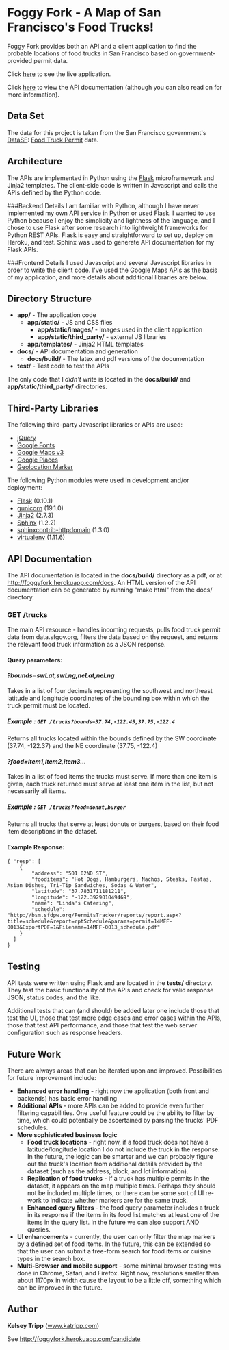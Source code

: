 Foggy Fork - A Map of San Francisco's Food Trucks!
==================================================

Foggy Fork provides both an API and a client application to find the probable locations of food trucks in San Francisco based on government-provided permit data.

Click [here](http://foggyfork.herokuapp.com/) to see the live application.

Click [here](http://foggyfork.herokuapp.com/docs) to view the API documentation (although you can also read on for more information).


Data Set
--------
The data for this project is taken from the San Francisco government's [DataSF](http://www.datasf.org/): [Food
Truck Permit](https://data.sfgov.org/Permitting/Mobile-Food-Facility-Permit/rqzj-sfat) data.


Architecture
---------------------
The APIs are implemented in Python using the [Flask](http://flask.pocoo.org/) microframework and Jinja2 templates.
The client-side code is written in Javascript and calls the APIs defined by the Python code.


###Backend Details
I am familiar with Python, although I have never implemented my own API service in Python or used Flask.  I wanted to use Python because I enjoy the simplicity and lightness of the language, and I chose to use Flask after some research into lightweight frameworks for Python REST APIs.  Flask is easy and straightforward to set up, deploy on Heroku, and test.  Sphinx was used to generate API documentation for my Flask APIs.

###Frontend Details
I used Javascript and several Javascript libraries in order to write the client code. I've used the Google Maps APIs as the basis of my application, and more details about additional libraries are below.


Directory Structure
-------------------
* **app/** - The application code
    * **app/static/** - JS and CSS files
        * **app/static/images/** - Images used in the client application
        * **app/static/third_party/** - external JS libraries 
    * **app/templates/** - Jinja2 HTML templates
* **docs/** - API documentation and generation
    * **docs/build/** - The latex and pdf versions of the documentation
* **test/** - Test code to test the APIs

The only code that I _didn't_ write is located in the **docs/build/** and **app/static/third_party/** directories.


Third-Party Libraries
---------------------
The following third-party Javascript libraries or APIs are used:

- [jQuery](http://jquery.com/)
- [Google Fonts](https://developers.google.com/fonts/)
- [Google Maps v3](https://developers.google.com/maps/documentation/javascript/)
- [Google Places](https://developers.google.com/places/documentation/)
- [Geolocation Marker](https://google-maps-utility-library-v3.googlecode.com/svn/trunk/geolocationmarker/docs/reference.html)

The following Python modules were used in development and/or deployment:

- [Flask](http://flask.pocoo.org/) (0.10.1)
- [gunicorn](http://gunicorn.org/) (19.1.0)
- [Jinja2](http://jinja.pocoo.org/docs/) (2.7.3)
- [Sphinx](http://sphinx-doc.org/) (1.2.2)
- [sphinxcontrib-httpdomain](https://pypi.python.org/pypi/sphinxcontrib-httpdomain) (1.3.0)
- [virtualenv](https://pypi.python.org/pypi/virtualenv) (1.11.6)


API Documentation
-----------------
The API documentation is located in the **docs/build/** directory as a pdf, or at http://foggyfork.herokuapp.com/docs.
An HTML version of the API documentation can be generated by running "make html" from the docs/ directory.

### **GET /trucks**

The main API resource - handles incoming requests, pulls food truck permit
data from data.sfgov.org, filters the data based on the request, and returns
the relevant food truck information as a JSON response.


#### Query parameters:

#### ***?bounds=swLat,swLng,neLat,neLng***
Takes in a list of four decimals representing the southwest and northeast latitude and longitude coordinates of the bounding box within which the truck
permit must be located.

##### Example :   ``GET /trucks?bounds=37.74,-122.45,37.75,-122.4``
 Returns all trucks located within the bounds defined by the SW coordinate (37.74, -122.37) and the NE coordinate (37.75, -122.4)

#### ***?food=item1,item2,item3...***
Takes in a list of food items the trucks must serve. If more than one item is given, each truck returned must serve at least one item in the list, but not necessarily all items.

##### **Example** :   ``GET /trucks?food=donut,burger``
 Returns all trucks that serve at least donuts or burgers, based on their food item descriptions in the dataset.

#### Example Response:
    { "resp": [
        {
            "address": "501 02ND ST", 
            "fooditems": "Hot Dogs, Hamburgers, Nachos, Steaks, Pastas, Asian Dishes, Tri-Tip Sandwiches, Sodas & Water", 
            "latitude": "37.7831711181211", 
            "longitude": "-122.392901049469", 
            "name": "Linda's Catering", 
            "schedule": "http://bsm.sfdpw.org/PermitsTracker/reports/report.aspx?title=schedule&report=rptSchedule&params=permit=14MFF-0013&ExportPDF=1&Filename=14MFF-0013_schedule.pdf"
        }
      ]
    }


Testing
-------
API tests were written using Flask and are located in the **tests/** directory.  They test the basic functionality of the APIs and check for valid response JSON, status codes, and the like.

Additional tests that can (and should) be added later one include those that test the UI, those that test more edge cases and error cases within the APIs, those that test API performance, and those that test the web server configuration such as response headers.


Future Work
-----------
There are always areas that can be iterated upon and improved.  Possibilities for future improvement include:

- **Enhanced error handling** - right now the application (both front and backends) has basic error handling
- **Additional APIs** - more APIs can be added to provide even further filtering capabilities.  One useful feature could be the ability to filter by time, which could potentially be ascertained by parsing the trucks' PDF schedules.
- **More sophisticated business logic**
    * **Food truck locations** - right now, if a food truck does not have a latitude/longitude location I do not include the truck in the response.  In the future, the logic can be smarter and we can probably figure out the truck's location from additional details provided by the dataset (such as the address, block, and lot information).
    * **Replication of food trucks** - if a truck has multiple permits in the dataset, it appears on the map multiple times. Perhaps they should not be included multiple times, or there can be some sort of UI re-work to indicate whether markers are for the same truck.
    * **Enhanced query filters** - the food query parameter includes a truck in its response if the items in its food list matches at least one of the items in the query list. In the future we can also support AND queries.
- **UI enhancements** - currently, the user can only filter the map markers by a defined set of food items. In the future, this can be extended so that the user can submit a free-form search for food items or cuisine types in the search box.
- **Multi-Browser and mobile support** - some minimal browser testing was done in Chrome, Safari, and Firefox. Right now, resolutions smaller than about 1170px in width cause the layout to be a little off, something which can be improved in the future.


Author
------
**Kelsey Tripp** (www.katripp.com)

See http://foggyfork.herokuapp.com/candidate